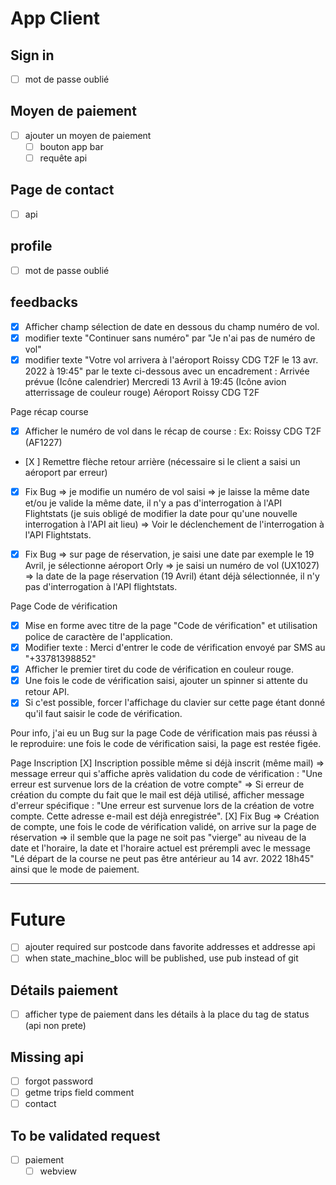 # App Client

## Sign in
* [ ] mot de passe oublié

## Moyen de paiement
* [ ] ajouter un moyen de paiement
    - [ ] bouton app bar
    - [ ] requête api

## Page de contact
* [ ] api

## profile
* [ ] mot de passe oublié

## feedbacks
* [X] Afficher champ sélection de date en dessous du champ numéro de vol.
* [X] modifier texte "Continuer sans numéro" par "Je n'ai pas de numéro de vol"
* [X] modifier texte "Votre vol arrivera à l'aéroport Roissy CDG T2F le 13 avr. 2022 à 19:45" par le texte ci-dessous avec un encadrement :
Arrivée prévue 
(Icône calendrier) Mercredi 13 Avril à 19:45
(Icône avion atterrissage de couleur rouge) Aéroport Roissy CDG T2F

Page récap course
* [X] Afficher le numéro de vol dans le récap de course : Ex: Roissy CDG T2F (AF1227)


* [X
] Remettre flèche retour arrière (nécessaire si le client a saisi un aéroport par erreur)
* [X] Fix Bug => je modifie un numéro de vol saisi => je laisse la même date et/ou je valide la même date, il n'y a pas d'interrogation à l'API Flightstats (je suis obligé de modifier la date pour qu'une nouvelle interrogation à l'API ait lieu) => Voir le déclenchement de l'interrogation à l'API Flightstats.
* [X] Fix Bug => sur page de réservation, je saisi une date par exemple le 19 Avril, je sélectionne aéroport Orly => je saisi un numéro de vol (UX1027) => la date de la page réservation (19 Avril) étant déjà sélectionnée, il n'y pas d'interrogation à l'API flightstats.



Page Code de vérification
* [X] Mise en forme avec titre de la page "Code de vérification" et utilisation police de caractère de l'application.
* [X] Modifier texte : Merci d'entrer le code de vérification envoyé par SMS au "+33781398852"
* [X] Afficher le premier tiret du code de vérification en couleur rouge.
* [X] Une fois le code de vérification saisi, ajouter un spinner si attente du retour API.
* [X] Si c'est possible, forcer l'affichage du clavier sur cette page étant donné qu'il faut saisir le code de vérification.

Pour info, j'ai eu un Bug sur la page Code de vérification mais pas réussi à le reproduire:
une fois le code de vérification saisi, la page est restée figée.


Page Inscription
[X] Inscription possible même si déjà inscrit (même mail) => message erreur qui s'affiche après validation du code de vérification : "Une erreur est survenue lors de la création de votre compte" => Si erreur de création du compte du fait que le mail est déjà utilisé, afficher message d'erreur spécifique : "Une erreur est survenue lors de la création de votre compte. Cette adresse e-mail est déjà enregistrée".
[X] Fix Bug => Création de compte, une fois le code de vérification validé, on arrive sur la page de réservation => il semble que la page ne soit pas "vierge" au niveau de la date et l'horaire, la date et l'horaire actuel est prérempli avec le message "Lé départ de la course ne peut pas être antérieur au 14 avr. 2022 18h45" ainsi que le mode de paiement.


----

# Future
- [ ] ajouter required sur postcode dans favorite addresses et addresse api
- [ ] when state_machine_bloc will be published, use pub instead of git

## Détails paiement
- [ ] afficher type de paiement dans les détails à la place du tag de status (api non prete)

## Missing api
- [ ] forgot password
- [ ] getme trips field comment
- [ ] contact

## To be validated request
- [ ] paiement
    - [ ] webview